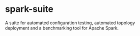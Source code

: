 # spark-suite
A suite for automated configuration testing, automated topology deployment and a benchmarking tool for Apache Spark.
